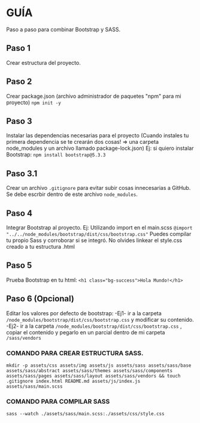# GUÍA
Paso a paso para combinar Bootstrap y SASS.

## Paso 1
Crear estructura del proyecto.

## Paso 2
Crear package.json (archivo administrador de paquetes "npm" para mi proyecto)
`npm init -y`

## Paso 3
Instalar las dependencias necesarias para el proyecto 
(Cuando instales tu primera dependencia se te crearán dos cosas! => una carpeta node_modules y un archivo llamado package-lock.json)
Ej: si quiero instalar Bootstrap:
`npm install bootstrap@5.3.3`

## Paso 3.1
Crear un archivo `.gitignore` para evitar subir cosas innecesarias a GitHub. Se debe escrbir dentro de este archivo `node_modules`.

## Paso 4
Integrar Bootstrap al proyecto.
Ej: Utilizando import en el main.scss
`@import "../../node_modules/bootstrap/dist/css/bootstrap.css"`
Puedes compilar tu propio Sass y corroborar si se integró. No olvides linkear el style.css creado a tu estructura .html

## Paso 5
Prueba Bootstrap en tu html:
`<h1 class="bg-success">Hola Mundo!</h1>`

## Paso 6 (Opcional)
Editar los valores por defecto de bootstrap:
-Ej1- ir a la carpeta `/node_modules/bootstrap/dist/css/bootstrap.css` y modificar su contenido.
-Ej2- ir a la carpeta `/node_modules/bootstrap/dist/css/bootstrap.css` , copiar el contenido y pegarlo en un parcial dentro de mi carpeta `/sass/vendors`


<!-- ----------------------------------------------------------------------------------------------- -->
### COMANDO PARA CREAR ESTRUCTURA SASS.

`mkdir -p assets/css assets/img assets/js assets/sass assets/sass/base assets/sass/abstract assets/sass/themes assets/sass/components assets/sass/pages assets/sass/layout assets/sass/vendors && touch .gitignore index.html README.md assets/js/index.js assets/sass/main.scss`

### COMANDO PARA COMPILAR SASS

`sass --watch ./assets/sass/main.scss:./assets/css/style.css`
